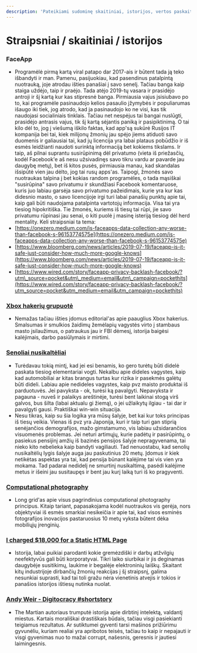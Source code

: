 ```yaml
---
description: 'Pateikiami sudominę skaitiniai, istorijos, vertos paskaitymo laisvalaikiu'
---
```


# Straipsniai / skaitiniai / istorijos

### FaceApp

* Programėlė pirmą kartą viral patapo dar 2017-ais ir būtent tada ją teko išbandyti ir man. Pamenu, pasijuokiau, kad pasendinus patalpintą nuotrauką, joje atrodau išties panašiai į savo senelį. Tačiau banga kaip staiga uždėjo, taip ir praėjo. Tada atėjo 2019-tų vasara ir prasidėjo antroji ir šį kartą kur kas stipresnė banga. Pirmiausia vajus įsisiubavo po to, kai programėle pasinaudojo kelios pasaulio įžymybės ir populiarumas išaugo iki tiek, jog atrodo, kad ja pasinaudojo ko ne visi, kas tik naudojasi socialiniais tinklais. Tačiau net nespėjus tai bangai nuslūgti, prasidėjo antrasis vajus, tik šį kartą sėjantis paniką ir pasipiktinimą. O tai kilo dėl to, jog į viešumą iškilo faktas, kad app'są sukūrė Rusijos IT kompanija bei tai, kiek milijonų žmonių jau spėjo jiems atiduoti savo duomenis ir galiausiai tai, kad jų licencija yra labai plataus pobūdžio ir iš esmės leidžianti naudoti surinktą informaciją bet kokiems tikslams. Ir taip, aš pilnai suprantu susirūpinimą dėl privatumo \(vieta iš priežasčių, kodėl Facebook'e aš nesu užsivadinęs savo tikru vardu ar pavarde jau daugybę metų\), bet iš kitos pusės, pirmiausia manau, kad skandalas išsipūtė vien jau dėlto, jog tai rusų apps'as. Taipogi, žmonės savo nuotraukas talpina į bet kokias random programėles, o tada mąsiškai "susirūpina" savo privatumu ir skundžiasi Facebook komentaruose, kuris juo labiau garsėja savo privatumo pažeidimais, kurie yra kur kas didesnio masto, o savo licencijoje irgi turi labai panašių punktų apie tai, kaip gali būti naudojama patalpinta vartotojų informacija. Visa tai yra tiesiog hipokritiška. Tie žmonės, kuriems iš tiesų tai rūpi, jie savo privatumu rūpinasi jau senai, o kiti puolė į masinę isteriją tiesiog dėl herd mentality.  Keli straipsniai ta tema:
* [https://onezero.medium.com/is-faceapps-data-collection-any-worse-than-facebook-s-96153774575e](https://onezero.medium.com/is-faceapps-data-collection-any-worse-than-facebook-s-96153774575e)
* [https://www.bloomberg.com/news/articles/2019-07-19/faceapp-is-it-safe-just-consider-how-much-more-google-knows](https://www.bloomberg.com/news/articles/2019-07-19/faceapp-is-it-safe-just-consider-how-much-more-google-knows)
* [https://www.wired.com/story/faceapp-privacy-backlash-facebook/?utm\_source=pocket&utm\_medium=email&utm\_campaign=pockethits](https://www.wired.com/story/faceapp-privacy-backlash-facebook/?utm_source=pocket&utm_medium=email&utm_campaign=pockethits)

### [Xbox hakerių grupuotė](https://www.wired.com/story/xbox-underground-videogame-hackers/)

* Nemažas tačiau išties įdomus editorial'as apie paauglius Xbox hakerius. Smalsumas ir smulkios žaidimų žemėlapių vagystės virto į stambaus masto įsilaužimus, o patraukus jau ir FBI dėmesį, istorija baigėsi kalėjimais, darbo pasiūlymais ir mirtimi.

### [Senoliai nusikaltėliai](https://www.bbc.com/news/stories-47033704)

* Turėdavau tokią mintį, kad jei esi benamis, ko gero turėtų būti didelė paskata tiesiog elementariai vogti. Nekalbu apie dideles vagystes, kaip kad automobiliai ar kitas brangus turtas kur rizika ir pasekmės galėtų būti dideli. Labiau apie nedideles vagystes, kaip pvz maisto produktai iš parduotuvės. Jei pavyksta - ok, turėsi ką pavalgyti. Nepavyksta ir pagauna - nuveš ir palaikys areštinėje, turėsi bent laikinai stogą virš galvos, bus šilta \(labai aktualu gi žiemą\), o jei užlaikytų ilgiau - tai dar ir pavalgyti gausi. Praktiškai win-win situacija.
* Nesu tikras, kaip su šia logika yra mūsų šalyje, bet kai kur toks principas iš tiesų veikia. Vienas iš pvz yra Japonija, kuri ir taip turi gan stiprią senėjančios demografijos, mažo gimstamumo, vis labiau užsidarančios visuomenės problemas. Jei neturi artimųjų, kurie padėtų ir pasirūpintų, o pasiekus pensijinį amžių iš bazinės pensijos šalyje nepragyvenama, tai nieko kito nebelieka kaip bandyti vagiliauti. Tad nenuostabu, kad senolių nusikaltėlių lygis šalyje auga jau paskutinius 20 metų. Įdomus ir kiek netikėtas aspektas yra tai, kad pensija būnant kalėjime tai vis vien yra mokama. Tad padarai nedidelį ne smurtinį nusikaltimą, pasėdi kalėjime metus ir išeini jau susitaupęs ir bent jau kurį laiką turi iš ko pragyventi.

### [Computational photography](https://vas3k.ru/blog/computational_photography/)

* Long grid'as apie visus pagrindinius computational photography principus. Kitaip tariant, papasakojama kodėl nuotraukos vis gerėja, nors objektyviai iš esmės smarkiai nesikeičia ir apie tai, kad visos esminės fotografijos inovacijos pastaruosius 10 metų vyksta būtent dėka mobiliųjų įrenginių.

### [I charged $18,000 for a Static HTML Page](https://idiallo.com/blog/18000-dollars-static-web-page)

* Istorija, labai puikiai parodanti kokie gremėzdiški ir darbų atžvilgių neefektyvūs gali būti korporatyvai. Tikri laiko siurbikai ir jis deginamas daugybėje susitikimų, laukime ir begalėje elektroninių laiškų. Skaitant kitų industrijoje dirbančių žmonių reakcijas į šį straipsnį, galima nesunkiai suprasti, kad tai toli gražu nėra vienetinis atvejis ir tokios ir panašios istorijos ištiesų nutinka nuolat.

### [Andy Weir - Digitocracy \#shortstory](https://medium.com/s/futurehuman/digitocracy-a-story-by-andy-weir-a13c0412e50d)

* The Martian autoriaus trumputė istorija apie dirbtinį intelektą, valdantį miestus. Kartais morališkai drastiškais būdais, tačiau visgi pasiekianti teigiamus rezultatus. Ar sutiktumei gyventi tarsi mašinos prižiūrimu gyvunėliu, kuriam realiai yra apribotos teisės, tačiau to kaip ir nepajauti ir visgi gyvenimas nuo to mažai corrupt, našesnis, geresnis ir jautiesi laimingesnis.

